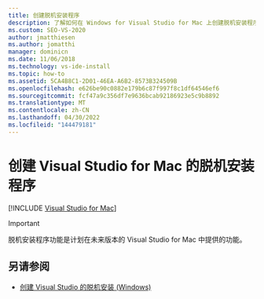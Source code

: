 ```yaml
---
title: 创建脱机安装程序
description: 了解如何在 Windows for Visual Studio for Mac 上创建脱机安装程序。
ms.custom: SEO-VS-2020
author: jmatthiesen
ms.author: jomatthi
manager: dominicn
ms.date: 11/06/2018
ms.technology: vs-ide-install
ms.topic: how-to
ms.assetid: 5CA4B8C1-2D01-46EA-A6B2-8573B324509B
ms.openlocfilehash: e626be90c0882e179b6c87f997f8c1df64546ef6
ms.sourcegitcommit: fcf47a9c356df7e9636bcab92186923e5c9b8892
ms.translationtype: MT
ms.contentlocale: zh-CN
ms.lasthandoff: 04/30/2022
ms.locfileid: "144479181"
---
```

# <a name="create-an-offline-installer-for-visual-studio-for-mac"></a>创建 Visual Studio for Mac 的脱机安装程序

 [!INCLUDE [Visual Studio for Mac](~/includes/applies-to-version/vs-mac-only.md)]

> [!IMPORTANT]
> 脱机安装程序功能是计划在未来版本的 Visual Studio for Mac 中提供的功能。

## <a name="see-also"></a>另请参阅

- [创建 Visual Studio 的脱机安装 (Windows)](/visualstudio/install/create-an-offline-installation-of-visual-studio)
